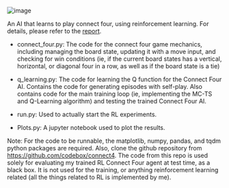![image](https://user-images.githubusercontent.com/20059131/130537091-acd15dd5-5426-4176-b163-6b2c151f961c.png)


An AI that learns to play connect four, using reinforcement learning. For details, please refer to the [report](https://b7leung.github.io/files/Connect%20Four.pdf).


* connect_four.py: The code for the connect four game mechanics, including managing the board state, updating it with a move input, and checking for win conditions (ie, if the current board states has a vertical, horizontal, or diagonal four in a row, as well as if the board state is a tie)

* q_learning.py: The code for learning the Q function for the Connect Four AI. Contains the code for generating episodes with self-play. Also contains code for the main training loop (ie, implementing the MC-TS and Q-Learning algorithm) and testing the trained Connect Four AI.

* run.py: Used to actually start the RL experiments. 

* Plots.py: A jupyter notebook used to plot the results.

Note: For the code to be runnable, the matplotlib, numpy, pandas, and tqdm python packages are required. Also, clone the github repository from https://github.com/codebox/connect4. The code from this repo is used solely for evaluating my trained RL Connect Four agent at test time, as a black box. It is not used for the training, or anything reinforcement learning related (all the things related to RL is implemented by me).
